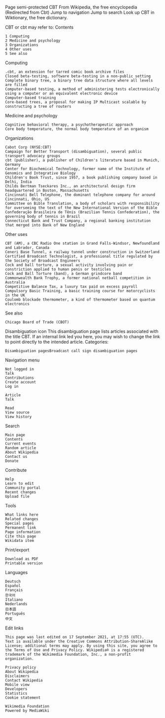 
Page semi-protected
CBT
From Wikipedia, the free encyclopedia
  (Redirected from Cbt)
Jump to navigation
Jump to search
	Look up CBT in Wiktionary, the free dictionary.

CBT or cbt may refer to:
Contents

    1 Computing
    2 Medicine and psychology
    3 Organizations
    4 Other uses
    5 See also

Computing

    .cbt, an extension for tarred comic book archive files
    Closed beta-testing, software beta-testing in a non-public setting
    Complete binary tree, a binary tree data structure where all levels are filled
    Computer-based testing, a method of administering tests electronically using a computer or an equivalent electronic device
    Computer-based training
    Core-based trees, a proposal for making IP Multicast scalable by constructing a tree of routers

Medicine and psychology

    Cognitive behavioral therapy, a psychotherapeutic approach
    Core body temperature, the normal body temperature of an organism

Organizations

    Cabot Corp (NYSE:CBT)
    Campaign for Better Transport (disambiguation), several public transport advocacy groups
    cbt (publisher), a publisher of Children's literature based in Munich, Germany
    Center for Biochemical Technology, former name of the Institute of Genomics and Integrative Biology
    Children's Book Trust, since 1957, a book publishing company based in Delhi, India
    Childs Bertman Tseckares Inc., an architectural design firm headquartered in Boston, Massachusetts
    Cincinnati Bell Telephone, the dominant telephone company for around Cincinnati, Ohio, US
    Committee on Bible Translation, a body of scholars with responsibility for overseeing the text of the New International Version of the Bible
    Confederação Brasileira de Tênis (Brazilian Tennis Confederation), the governing body of tennis in Brazil
    Connecticut Bank and Trust Company, a regional banking institution that merged into Bank of New England

Other uses

    CBT (AM), a CBC Radio One station in Grand Falls-Windsor, Newfoundland and Labrador, Canada
    Ceneri Base Tunnel, a railway tunnel under construction in Switzerland
    Certified Broadcast Technologist, a professional title regulated by the Society of Broadcast Engineers
    Cock and ball torture, a sexual activity involving pain or constriction applied to human penis or testicles
    Cock and Ball Torture (band), a German grindcore band
    Commonwealth Bank Trophy, a former national netball competition in Australia
    Competitive Balance Tax, a luxury tax paid on excess payroll
    Compulsory Basic Training, a basic training course for motorcyclists in the UK
    Coulomb blockade thermometer, a kind of thermometer based on quantum electronics

See also

    Chicago Board of Trade (CBOT)

Disambiguation icon
This disambiguation page lists articles associated with the title CBT.
If an internal link led you here, you may wish to change the link to point directly to the intended article.
Categories:

    Disambiguation pagesBroadcast call sign disambiguation pages

Navigation menu

    Not logged in
    Talk
    Contributions
    Create account
    Log in

    Article
    Talk

    Read
    View source
    View history

Search

    Main page
    Contents
    Current events
    Random article
    About Wikipedia
    Contact us
    Donate

Contribute

    Help
    Learn to edit
    Community portal
    Recent changes
    Upload file

Tools

    What links here
    Related changes
    Special pages
    Permanent link
    Page information
    Cite this page
    Wikidata item

Print/export

    Download as PDF
    Printable version

Languages

    Deutsch
    Español
    Français
    한국어
    Italiano
    Nederlands
    日本語
    Português
    中文

Edit links

    This page was last edited on 17 September 2021, at 17:55 (UTC).
    Text is available under the Creative Commons Attribution-ShareAlike License; additional terms may apply. By using this site, you agree to the Terms of Use and Privacy Policy. Wikipedia® is a registered trademark of the Wikimedia Foundation, Inc., a non-profit organization.

    Privacy policy
    About Wikipedia
    Disclaimers
    Contact Wikipedia
    Mobile view
    Developers
    Statistics
    Cookie statement

    Wikimedia Foundation
    Powered by MediaWiki

